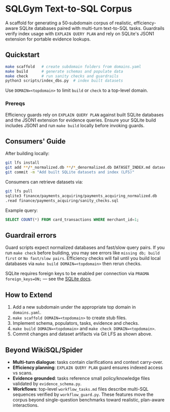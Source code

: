 # SQLGym Text-to-SQL Corpus

A scaffold for generating a 50‑subdomain corpus of realistic, efficiency-aware
SQLite databases paired with multi-turn text-to-SQL tasks. Guardrails verify
index usage with `EXPLAIN QUERY PLAN` and rely on SQLite's JSON1 extension for
portable evidence lookups.

## Quickstart
```bash
make scaffold   # create subdomain folders from domains.yaml
make build      # generate schemas and populate data
make check      # run sanity checks and guardrails
python3 scripts/index_dbs.py  # index built datasets
```
Use `DOMAIN=<topdomain>` to limit `build` or `check` to a top-level domain.

### Prereqs
Efficiency guards rely on `EXPLAIN QUERY PLAN` against built SQLite databases
and the JSON1 extension for evidence queries. Ensure your SQLite build includes
JSON1 and run `make build` locally before invoking guards.

## Consumers' Guide
After building locally:
```bash
git lfs install
git add **/*_normalized.db **/*_denormalized.db DATASET_INDEX.md datasets.json
git commit -m "Add built SQLite datasets and index (LFS)"
```
Consumers can retrieve datasets via:
```bash
git lfs pull
sqlite3 finance/payments_acquiring/payments_acquiring_normalized.db
.read finance/payments_acquiring/sanity_checks.sql
```
Example query:
```sql
SELECT COUNT(*) FROM card_transactions WHERE merchant_id=1;
```

## Guardrail errors
Guard scripts expect normalized databases and fast/slow query pairs. If you run
`make check` before building, you may see errors like `missing db; build first`
or `No fast/slow pairs`. Efficiency checks will fail until you build local
databases via `make build DOMAIN=<topdomain>` then rerun checks.

SQLite requires foreign keys to be enabled per connection via
`PRAGMA foreign_keys=ON;` — see the [SQLite docs](https://www.sqlite.org/pragma.html#pragma_foreign_keys).

## How to Extend
1. Add a new subdomain under the appropriate top domain in `domains.yaml`.
2. `make scaffold DOMAIN=<topdomain>` to create stub files.
3. Implement schema, populators, tasks, evidence and checks.
4. `make build DOMAIN=<topdomain>` and `make check DOMAIN=<topdomain>`.
5. Commit changes and dataset artifacts via Git LFS as shown above.

## Beyond WikiSQL/Spider
- **Multi-turn dialogue**: tasks contain clarifications and context carry-over.
- **Efficiency planning**: `EXPLAIN QUERY PLAN` guard ensures indexed access vs scans.
- **Evidence grounded**: tasks reference small policy/knowledge files validated by `evidence_schema.py`.
- **Workflows**: top-level `workflow_tasks.md` files describe multi-SQL sequences verified by `workflow_guard.py`.
These features move the corpus beyond single-question benchmarks toward
realistic, plan-aware interactions.
